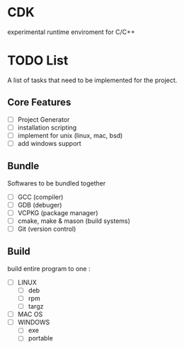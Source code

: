 # CDK
experimental runtime enviroment for C/C++

# TODO List

A list of tasks that need to be implemented for the project.

## Core Features
- [ ] Project Generator
- [ ] installation scripting
- [ ] implement for unix (linux, mac, bsd)
- [ ] add windows support

## Bundle
Softwares to be bundled together
- [ ] GCC (compiler)
- [ ] GDB (debuger)
- [ ] VCPKG (package manager)
- [ ] cmake, make & mason (build systems)
- [ ] Git (version control)

## Build
build entire program to one :
- [ ] LINUX
	-[ ] deb
	-[ ] rpm
	-[ ] targz
- [ ] MAC OS
- [ ] WINDOWS
	-[ ] exe
	-[ ] portable
